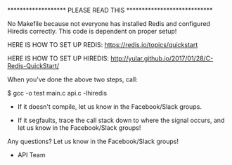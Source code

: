 ******************* PLEASE READ THIS ****************************

No Makefile because not everyone has installed Redis and configured
Hiredis correctly. This code is dependent on proper setup!

HERE IS HOW TO SET UP REDIS:
https://redis.io/topics/quickstart

HERE IS HOW TO SET UP HIREDIS:
http://yular.github.io/2017/01/28/C-Redis-QuickStart/

When you've done the above two steps, call:

$ gcc -o test main.c api.c -lhiredis

* If it doesn't compile, let us know in the Facebook/Slack groups.

* If it segfaults, trace the call stack down to where the signal occurs,
and let us know in the Facebook/Slack groups!

Any questions? Let us know in the Facebook/Slack groups!

- API Team
